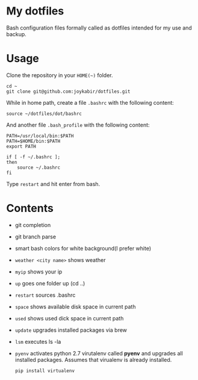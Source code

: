 # My dotfiles

Bash configuration files formally called as dotfiles intended for my use and backup.

# Usage

Clone the repository in your `HOME(~)` folder.

    cd ~
    git clone git@github.com:joykabir/dotfiles.git

While in home path, create a file `.bashrc` with the following content:

    source ~/dotfiles/dot/bashrc

And another file `.bash_profile` with the following content:

    PATH=/usr/local/bin:$PATH
    PATH=$HOME/bin:$PATH
    export PATH

  	if [ -f ~/.bashrc ];
  	then
  	    source ~/.bashrc
  	fi

Type `restart` and hit enter from bash.

# Contents

* git completion
* git branch parse
* smart bash colors for white background(I prefer white)
* `weather <city name>` shows weather
* `myip` shows your ip
* `up` goes one folder up (cd ..)
* `restart` sources .bashrc
* `space` shows available disk space in current path
* `used` shows used dick space in current path
* `update` upgrades installed packages via brew
* `lsm` executes ls -la
* `pyenv` activates python 2.7 virutalenv called **pyenv** and
  upgrades all installed packages. Assumes that virualenv is already
  installed.

      pip install virtualenv

